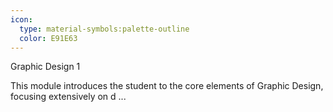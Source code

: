 ```yaml
---
icon:
  type: material-symbols:palette-outline
  color: E91E63
---
```


Graphic Design 1

This module introduces the student to the core elements of Graphic Design, focusing extensively on d ... 
